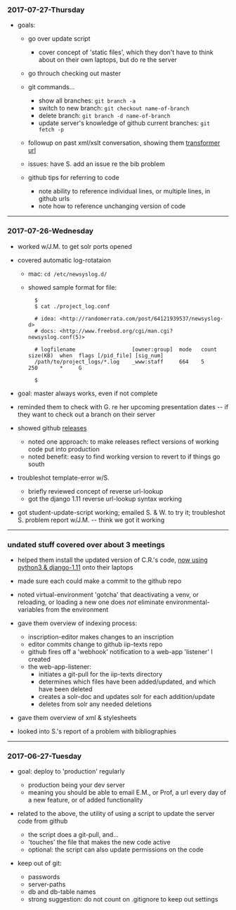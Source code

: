 ### 2017-07-27-Thursday

- goals:

    - go over update script
        - cover concept of 'static files', which they don't have to think about on their own laptops, but do re the server

    - go throuch checking out master

    - git commands...
        - show all branches: `git branch -a`
        - switch to new branch: `git checkout name-of-branch`
        - delete branch: `git branch -d name-of-branch`
        - update server's knowledge of github current branches: `git fetch -p`

    - followup on past xml/xslt conversation, showing them [transformer url](https://library.brown.edu/xsl_transformer/v1/shib/?xml_url=https://library.brown.edu/bjd/transform_test/people.xml&xsl_url=https://library.brown.edu/bjd/transform_test/people_to_web.xsl&auth_key=shib
)
    - issues: have S. add an issue re the bib problem

    - github tips for referring to code
        - note ability to reference individual lines, or multiple lines, in github urls
        - note how to reference unchanging version of code

---


### 2017-07-26-Wednesday

- worked w/J.M. to get solr ports opened

- covered automatic log-rotataion
    - mac: `cd /etc/newsyslog.d/`
    - showed sample format for file:

            $
            $ cat ./project_log.conf

            # idea: <http://randomerrata.com/post/64121939537/newsyslog-d>
            # docs: <http://www.freebsd.org/cgi/man.cgi?newsyslog.conf(5)>

            # logfilename                  [owner:group]  mode   count  size(KB)  when  flags [/pid_file] [sig_num]
            /path/to/project_logs/*.log    _www:staff     664    5      250       *     G

            $

- goal: master always works, even if not complete

- reminded them to check with G. re her upcoming presentation dates -- if they want to check out a branch on their server

- showed github [releases](https://github.com/Brown-University-Library/iip_smr_web_project/releases)
    - noted one approach: to make releases reflect versions of working code put into production
    - noted benefit: easy to find working version to revert to if things go south

- troubleshot template-error w/S.
    - briefly reviewed concept of reverse url-lookup
    - got the django 1.11 reverse url-lookup syntax working

- got student-update-script working; emailed S. & W. to try it; troubleshot S. problem report w/J.M. -- think we got it working

---


### undated stuff covered over about 3 meetings

- helped them install the updated version of C.R.'s code, [now using python3 & django-1.11](https://github.com/Brown-University-Library/iip_smr_web_project) onto their laptops

- made sure each could make a commit to the github repo

- noted virtual-environment 'gotcha' that deactivating a venv, or reloading, or loading a new one does _not_ eliminate environmental-variables from the environment

- gave them overview of indexing process:
    - inscription-editor makes changes to an inscription
    - editor commits change to github iip-texts repo
    - github fires off a 'webhook' notification to a web-app 'listener' I created
    - the web-app-listener:
        - initiates a git-pull for the iip-texts directory
        - determines which files have been added/updated, and which have been deleted
        - creates a solr-doc and updates solr for each addition/update
        - deletes from solr any needed deletions

- gave them overview of xml & stylesheets

- looked into S.'s report of a problem with bibliographies

---


### 2017-06-27-Tuesday

- goal: deploy to 'production' regularly
    - production being your dev server
    - meaning you should be able to email E.M., or Prof, a url every day of a new feature, or of added functionality

- related to the above, the utility of using a script to update the server code from github
    - the script does a git-pull, and...
    - 'touches' the file that makes the new code active
    - optional: the script can also update permissions on the code

- keep out of git:
    - passwords
    - server-paths
    - db and db-table names
    - strong suggestion: do not count on .gitignore to keep out settings
